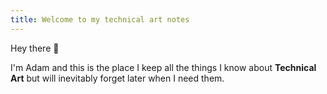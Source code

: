 ```yaml
---
title: Welcome to my technical art notes
---
```


Hey there 👋

I'm Adam and this is the place I keep all the things I know about **Technical Art** but will inevitably forget later when I need them.

